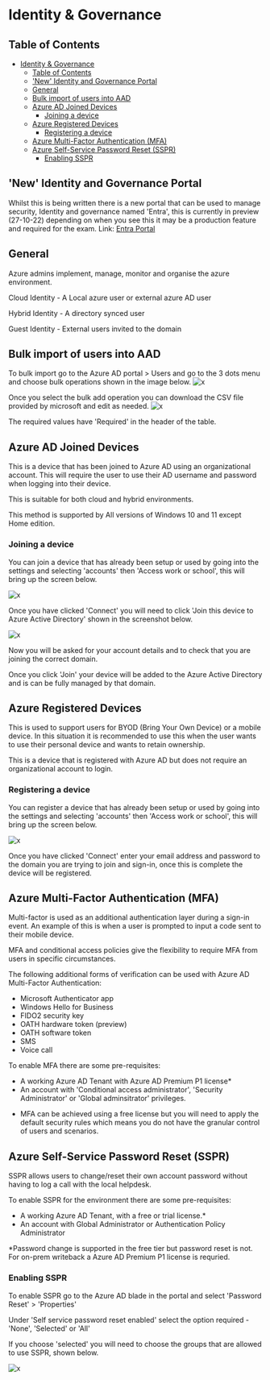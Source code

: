 # Identity & Governance

## Table of Contents

- [Identity & Governance](#identity--governance)
  - [Table of Contents](#table-of-contents)
  - ['New' Identity and Governance Portal](#new-identity-and-governance-portal)
  - [General](#general)
  - [Bulk import of users into AAD](#bulk-import-of-users-into-aad)
  - [Azure AD Joined Devices](#azure-ad-joined-devices)
    - [Joining a device](#joining-a-device)
  - [Azure Registered Devices](#azure-registered-devices)
    - [Registering a device](#registering-a-device)
  - [Azure Multi-Factor Authentication (MFA)](#azure-multi-factor-authentication-mfa)
  - [Azure Self-Service Password Reset (SSPR)](#azure-self-service-password-reset-sspr)
    - [Enabling SSPR](#enabling-sspr)


## 'New' Identity and Governance Portal

Whilst this is being written there is a new portal that can be used to manage security, Identity and governance named 'Entra', this is currently in preview (27-10-22) depending on when you see this it may be a production feature and required for the exam. Link: [Entra Portal](https://entra.microsoft.com)

## General

Azure admins implement, manage, monitor and organise the azure environment.

Cloud Identity - A Local azure user or external azure AD user

Hybrid Identity - A directory synced user

Guest Identity - External users invited to the domain

## Bulk import of users into AAD

To bulk import go to the Azure AD portal > Users and go to the 3 dots menu and choose bulk operations shown in the image below.
![x](images/bulk_create_option.png)

Once you select the bulk add operation you can download the CSV file provided by microsoft and edit as needed.
![x](images/bulk_create_users_form.png)

The required values have 'Required' in the header of the table.

## Azure AD Joined Devices

This is a device that has been joined to Azure AD using an organizational account. This will require the user to use their AD username and password when logging into their device.

This is suitable for both cloud and hybrid environments.

This method is supported by All versions of Windows 10 and 11 except Home edition.

### Joining a device

You can join a device that has already been setup or used by going into the settings and selecting 'accounts' then 'Access work or school', this will bring up the screen below.

![x](images/ad_join_settings.png)

Once you have clicked 'Connect' you will need to click 'Join this device to Azure Active Directory' shown in the screenshot below.

![x](images/join_aad_setting.png)

Now you will be asked for your account details and to check that you are joining the correct domain.

Once you click 'Join' your device will be added to the Azure Active Directory and is can be fully managed by that domain.

## Azure Registered Devices

This is used to support users for BYOD (Bring Your Own Device) or a mobile device. In this situation it is recommended to use this when the user wants to use their personal device and wants to retain ownership.

This is a device that is registered with Azure AD but does not require an organizational account to login.

### Registering a device

You can register a device that has already been setup or used by going into the settings and selecting 'accounts' then 'Access work or school', this will bring up the screen below.

![x](images/ad_join_settings.png)

Once you have clicked 'Connect' enter your email address and password to the domain you are trying to join and sign-in, once this is complete the device will be registered.

## Azure Multi-Factor Authentication (MFA)

Multi-factor is used as an additional authentication layer during a sign-in event. An example of this is when a user is prompted to input a code sent to their mobile device.

MFA and conditional access policies give the flexibility to require MFA from users in specific circumstances.

The following additional forms of verification can be used with Azure AD Multi-Factor Authentication:

- Microsoft Authenticator app
- Windows Hello for Business
- FIDO2 security key
- OATH hardware token (preview)
- OATH software token
- SMS
- Voice call

To enable MFA there are some pre-requisites:

- A working Azure AD Tenant with Azure AD Premium P1 license*
- An account with 'Conditional access administrator', 'Security Administrator' or 'Global adminsitrator' privileges.

* MFA can be achieved using a free license but you will need to apply the default security rules which means you do not have the granular control of users and scenarios.

## Azure Self-Service Password Reset (SSPR)

SSPR allows users to change/reset their own account password without having to log a call with the local helpdesk.

To enable SSPR for the environment there are some pre-requisites:

- A working Azure AD Tenant, with a free or trial license.*
- An account with Global Administrator or Authentication Policy Administrator

*Password change is supported in the free tier but password reset is not. For on-prem writeback a Azure AD Premium P1 license is requried.

### Enabling SSPR

To enable SSPR go to the Azure AD blade in the portal and select 'Password Reset' > 'Properties'

Under 'Self service password reset enabled' select the option required - 'None', 'Selected' or 'All'

If you choose 'selected' you will need to choose the groups that are allowed to use SSPR, shown below.

![x](images/enable_sspr.png)
